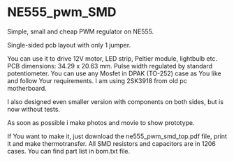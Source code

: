 # NE555_pwm_SMD
Simple, small and cheap PWM regulator on NE555.

Single-sided pcb layout with only 1 jumper.

You can use it to drive 12V motor, LED strip, Peltier module, lightbulb etc.
PCB dimensions: 34.29 x 20.63 mm. 
Pulse width regulated by standard potentiometer.
You can use any Mosfet in DPAK (TO-252) case as You like and follow Your requirements. I am using 2SK3918 from old pc motherboard.

I also designed even smaller version with components on both sides, but is now without tests. 

As soon as possible i make photos and movie to show prototype.

If You want to make it, just download the ne555_pwm_smd_top.pdf file, print it and make thermotransfer.
All SMD resistors and capacitors are in 1206 cases.
You can find part list in bom.txt file.
